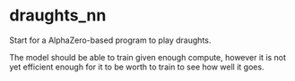 # draughts_nn

Start for a AlphaZero-based program to play draughts.

The model should be able to train given enough compute, however it is not yet efficient enough for it to be worth to train to see how well it goes.
